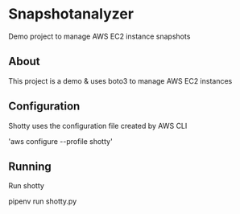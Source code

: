 # Snapshotanalyzer 
Demo project to manage AWS EC2 instance snapshots

## About
This project is a demo & uses boto3 to manage AWS EC2 instances

## Configuration
Shotty uses the configuration file created by AWS CLI

'aws configure --profile shotty'

## Running
Run shotty 

pipenv run shotty.py